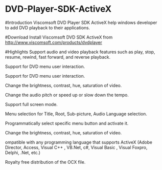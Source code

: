 # DVD-Player-SDK-ActiveX
#Introduction
Viscomsoft DVD Player SDK ActiveX help windows developer to add DVD playback to their applications.

#Download
Install Viscomsoft DVD SDK ActiveX from http://www.viscomsoft.com/products/dvdplayer

#Highlights
Support  audio and video playback features such as play, stop, resume, rewind, fast forward, and reverse playback.

Support for DVD menu user interaction.

Support for DVD menu user interaction.

Change the brightness, contrast, hue, saturation of video.

Change the audio pitch or speed up or slow down the tempo.

Support full screen mode.

Menu selection for Title, Root, Sub-picture, Audio Language selection.

Programmatically select specific menu button and activate it.

Change the brightness, contrast, hue, saturation of video.

ompatible with any programming language that supports ActiveX (Adobe Director, Access, Visual C++ , VB.Net, c#, Visual Basic , Visual Foxpro, Delphi, .Net, etc.)

Royalty free distribution of the OCX file.
